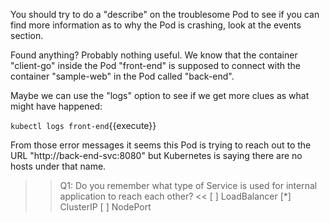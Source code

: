 You should try to do a "describe" on the troublesome Pod to see if you can find  more information as to why the Pod is crashing, look at the events section.

Found anything? Probably nothing useful. We know that the container "client-go" inside the Pod "front-end" is supposed to connect with the container "sample-web" in the Pod called "back-end".

Maybe we can use the "logs" option to see if we get more clues as what might have happened:

`kubectl logs front-end`{{execute}}

From those error messages it seems this Pod is trying to reach out to the URL "http://back-end-svc:8080" but Kubernetes is saying there are no hosts under that name.

>>Q1: Do you remember what type of Service is used for internal application to reach each other? <<
[ ] LoadBalancer
[*] ClusterIP
[ ] NodePort
